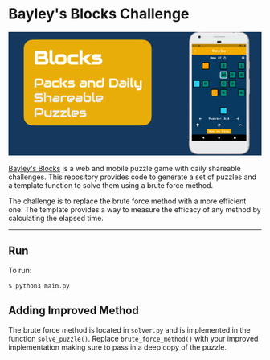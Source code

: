 # Bayley's Blocks Challenge

![](assets/feature_graphic.png)

[Bayley's Blocks](https://bayleysblocks.com) is a web and mobile puzzle game with daily shareable challenges. This repository provides code to generate a set of puzzles and a template function to solve them using a brute force method.

The challenge is to replace the brute force method with a more efficient one. The template provides a way to measure the efficacy of any method by calculating the elapsed time.

---

## Run

To run:

```shell
$ python3 main.py
```

## Adding Improved Method

The brute force method is located in `solver.py` and is implemented in the function `solve_puzzle()`. Replace `brute_force_method()` with your improved implementation making sure to pass in a deep copy of the puzzle.

